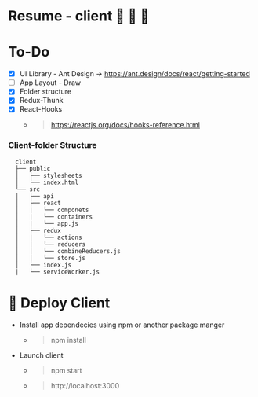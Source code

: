 # Resume - client :lips: :lipstick: :gift_heart:

# To-Do
- [x] UI Library - Ant Design 
    -> https://ant.design/docs/react/getting-started
- [ ] App Layout - Draw
- [x] Folder structure
- [x] Redux-Thunk
- [x] React-Hooks
    - > https://reactjs.org/docs/hooks-reference.html

### Client-folder Structure
```
  client
  ├── public
  │   ├── stylesheets
  │   └── index.html
  └── src
  │   ├── api
  │   ├── react
  │   |   └── componets
  │   |   └── containers
  │   |   └── app.js
  │   ├── redux
  │   |   └── actions
  │   |   └── reducers
  │   |   └── combineReducers.js
  │   |   └── store.js
  │   └── index.js
  |   └── serviceWorker.js
```

# :tropical_drink: Deploy Client 
- Install app dependecies using npm or another package manger
  - > npm install
- Launch client 
  - > npm start
  - > http://localhost:3000
